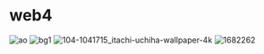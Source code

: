 # web4
![ao](https://user-images.githubusercontent.com/84006923/117784222-f0b60f80-b260-11eb-9c78-62ebb3c767d9.jpg)
![bg1](https://user-images.githubusercontent.com/84006923/117784310-104d3800-b261-11eb-9548-b621beb114be.jpg)
![104-1041715_itachi-uchiha-wallpaper-4k](https://user-images.githubusercontent.com/84006923/117784402-278c2580-b261-11eb-9ece-b78ccbfc3fe8.jpg)
![1682262](https://user-images.githubusercontent.com/84006923/117784413-29ee7f80-b261-11eb-8e8c-d3aeff82edb1.jpg)
